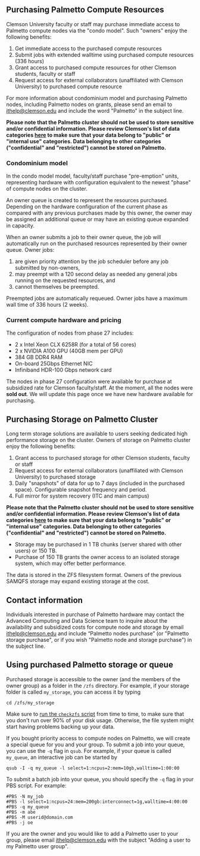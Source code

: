 ## Purchasing Palmetto Compute Resources

Clemson University faculty or staff may purchase immediate access to
Palmetto compute nodes via the "condo model".
Such "owners" enjoy the following benefits:

1. Get immediate access to the purchased compute resources
2. Submit jobs with extended walltime using purchased compute resources (336 hours)
3. Grant access to purchased compute resources for other Clemson students, faculty or staff
4. Request access for external collaborators (unaffiliated with Clemson University) to purchased compute resource

For more information about condominium model and purchasing Palmetto nodes,
including Palmetto nodes on grants, please send an email to <ithelp@clemson.edu> and include the word "Palmetto" in the subject line.

**Please note that the Palmetto cluster should not be used to store sensitive and/or confidential information. Please review Clemson's list of data categories [here](https://ccit.clemson.edu/cybersecurity/policy/data-classification/) to make sure that your data belong to "public" or "internal use" categories. Data belonging to other categories ("confidential" and "restricted") cannot be stored on Palmetto.**

### Condominium model

In the condo model model, faculty/staff purchase "pre-emption" units,
representing hardware with configuration equivalent to the newest
"phase" of compute nodes on the cluster.

An owner queue is created to represent the
resources purchased.
Depending on the hardware configuration of the current phase as compared
with any previous purchases made by this owner,
the owner may be assigned an additional queue
or may have an existing queue expanded in capacity.

When an owner submits a job to their owner queue, the job will automatically run on the
purchased resources represented by their owner queue. Owner jobs:

1. are given priority attention by the job scheduler before any job submitted by non-owners,
2. may preempt with a 120 second delay as needed any general jobs running on the requested resources, and
3. cannot themselves be preempted.

Preempted jobs are automatically requeued.
Owner jobs have a maximum wall time of 336 hours
(2 weeks).

### Current compute hardware and pricing

The configuration of nodes from phase 27 includes:

* 2 x Intel Xeon CLX 6258R (for a total of 56 cores)
* 2 x NVIDIA A100 GPU (40GB mem per GPU)
* 384 GB DDR4 RAM
* On-board 25Gbps Ethernet NIC
* Infiniband HDR-100 Gbps network card

The nodes in phase 27 configuration were available for purchase at subsidized rate for Clemson faculty/staff. At the moment, all the nodes were **sold out**. We will update this page once we have new hardware available for purchasing.  

## Purchasing Storage on Palmetto Cluster

Long term storage solutions are available to users seeking
dedicated high performance storage on the cluster.
Owners of storage on Palmetto cluster enjoy the following benefits:

1.  Grant access to purchased storage for other
	Clemson students, faculty or staff
2.	Request access for external collaborators (unaffiliated with Clemson University)
	to purchased storage
3. 	Daily "snapshots" of data for up to 7 days (included in the purchased space).
	Configurable snapshot frequency and period.
4.	Full mirror for system recovery (ITC and main campus)

**Please note that the Palmetto cluster should not be used to store sensitive and/or confidential information. Please review Clemson's list of data categories [here](https://ccit.clemson.edu/cybersecurity/policy/data-classification/) to make sure that your data belong to "public" or "internal use" categories. Data belonging to other categories ("confidential" and "restricted") cannot be stored on Palmetto.**

- Storage may be purchased in 1 TB chunks (server shared with other users) or 150 TB.
- Purchase of 150 TB grants the owner access to an isolated storage system,
which may offer better performance. 

The data is stored in the ZFS filesystem format. Owners of the previous SAMQFS storage may expand existing storage at the cost.

## Contact information

Individuals interested in purchase of Palmetto hardware
may contact the Advanced Computing and Data Science team to inquire about the availability and subsidized costs for compute node and storage 
by email ithelp@clemson.edu and include “Palmetto nodes purchase” (or "Palmetto storage purchase", or if you wish "Palmetto node and storage purchase") in the subject line.

## Using purchased Palmetto storage or queue

Purchased storage is accessible to the owner (and the members of the owner group) as a folder in the `/zfs` directory. For example, if your storage folder is called `my_storage`, you can access it by typing

~~~
cd /zfs/my_storage
~~~

Make sure to [run the `checkzfs` script](https://www.palmetto.clemson.edu/palmetto/faq/common/#i-bought-storage-on-palmetto-how-do-i-check-how-much-of-it-i-am-currently-using) from time to time, to make sure that you don't run over 90% of your disk usage. Otherwise, the file system might start having problems backing up your data.

If you bought priority access to compute nodes on Palmetto, we will create a special queue for you and your group. To submit a job into your queue, you can use the `-q` flag in `qsub`. For example, if your queue is called `my_queue`, an interactive job can be started by

~~~
qsub -I -q my_queue -l select=1:ncpus=2:mem=10gb,walltime=1:00:00
~~~

To submit a batch job into your queue, you should specify the `-q` flag in your PBS script. For example:

~~~
#PBS -N my_job
#PBS -l select=1:ncpus=24:mem=200gb:interconnect=1g,walltime=4:00:00
#PBS -q my_queue
#PBS -m abe
#PBS -M userid@domain.com
#PBS -j oe
~~~

If you are the owner and you would like to add a Palmetto user to your group, please email <ithelp@clemson.edu> with the subject "Adding a user to my Palmetto user group".
